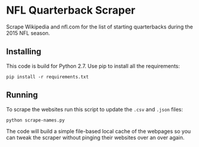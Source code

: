 NFL Quarterback Scraper
=======================

Scrape Wikipedia and nfl.com for the list of starting quarterbacks during the 2015 NFL 
season.

Installing
----------

This code is build for Python 2.7.  Use pip to install all the requirements:

```shell
pip install -r requirements.txt
```

Running
-------

To scrape the websites run this script to update the `.csv` and `.json` files:

```shell
python scrape-names.py
```

The code will build a simple file-based local cache of the webpages so you can tweak the 
scraper without pinging their websites over an over again.
